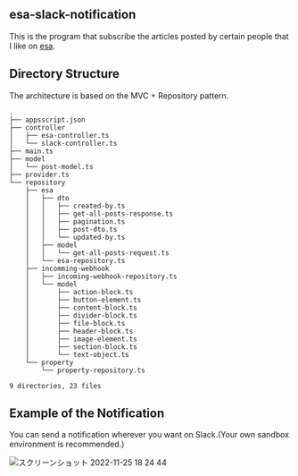 ## esa-slack-notification

This is the program that subscribe the articles posted by certain people that I like on [esa](https://esa.io/).

## Directory Structure

The architecture is based on the MVC + Repository pattern.

```
.
├── appsscript.json
├── controller
│   ├── esa-controller.ts
│   └── slack-controller.ts
├── main.ts
├── model
│   └── post-model.ts
├── provider.ts
└── repository
    ├── esa
    │   ├── dto
    │   │   ├── created-by.ts
    │   │   ├── get-all-posts-response.ts
    │   │   ├── pagination.ts
    │   │   ├── post-dto.ts
    │   │   └── updated-by.ts
    │   ├── model
    │   │   └── get-all-posts-request.ts
    │   └── esa-repository.ts
    ├── incomming-webhook
    │   ├── incoming-webhook-repository.ts
    │   └── model
    │       ├── action-block.ts
    │       ├── button-element.ts
    │       ├── content-block.ts
    │       ├── divider-block.ts
    │       ├── file-block.ts
    │       ├── header-block.ts
    │       ├── image-element.ts
    │       ├── section-block.ts
    │       └── text-object.ts
    └── property
        └── property-repository.ts

9 directories, 23 files
```

## Example of the Notification
You can send a notification wherever you want on Slack.(Your own sandbox environment is recommended.)

![スクリーンショット 2022-11-25 18 24 44](https://user-images.githubusercontent.com/104049111/203946138-798bc1ca-d119-4ea1-999d-c5171a43bd4f.png)
